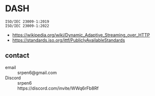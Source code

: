 # DASH

~~~
ISO/IEC 23009-1:2019
ISO/IEC 23009-1:2022
~~~

- <https://wikipedia.org/wiki/Dynamic_Adaptive_Streaming_over_HTTP>
- https://standards.iso.org/ittf/PubliclyAvailableStandards

## contact

<dl>
   <dt>email</dt>
   <dd>srpen6@gmail.com</dd>
   <dt>Discord</dt>
   <dd>srpen6</dd>
   <dd>https://discord.com/invite/WWq6rFb8Rf</dd>
</dl>

